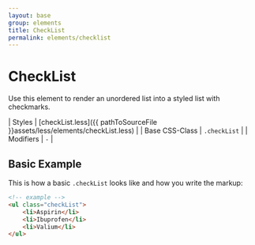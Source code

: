 ```yaml
---
layout: base
group: elements
title: CheckList
permalink: elements/checklist
---
```


# CheckList

<p class="intro">Use this element to render an unordered list into a styled list with checkmarks.</p>

| Styles         | [checkList.less]({{ pathToSourceFile }}assets/less/elements/checkList.less) |
| Base CSS-Class | `.checkList`                                                                |
| Modifiers      | `-`                                                                         |

## Basic Example

This is how a basic `.checkList` looks like and how you write the markup:

```html
<!-- example -->
<ul class="checkList">
    <li>Aspirin</li>
    <li>Ibuprofen</li>
    <li>Valium</li>
</ul>
```